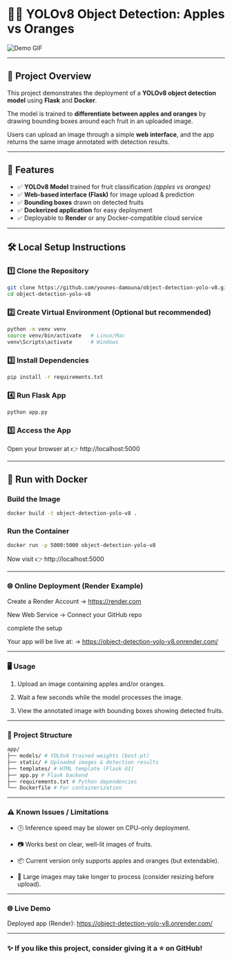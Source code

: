 # 🍎🍊 YOLOv8 Object Detection: Apples vs Oranges  

![Demo GIF](demo.gif) <!-- replace with your actual GIF or screenshot -->

---

## 📌 Project Overview  
This project demonstrates the deployment of a **YOLOv8 object detection model** using **Flask** and **Docker**.  

The model is trained to **differentiate between apples and oranges** by drawing bounding boxes around each fruit in an uploaded image.  

Users can upload an image through a simple **web interface**, and the app returns the same image annotated with detection results.  

---

## 🚀 Features  
- ✅ **YOLOv8 Model** trained for fruit classification *(apples vs oranges)*  
- ✅ **Web-based interface (Flask)** for image upload & prediction  
- ✅ **Bounding boxes** drawn on detected fruits  
- ✅ **Dockerized application** for easy deployment  
- ✅ Deployable to **Render** or any Docker-compatible cloud service  

---

## 🛠️ Local Setup Instructions  

### 1️⃣ Clone the Repository
```bash
git clone https://github.com/younes-damouna/object-detection-yolo-v8.git
cd object-detection-yolo-v8

```
### 2️⃣ Create Virtual Environment (Optional but recommended)
```bash
python -m venv venv
source venv/bin/activate   # Linux/Mac
venv\Scripts\activate      # Windows
```
### 3️⃣ Install Dependencies
```bash
pip install -r requirements.txt

```

### 4️⃣ Run Flask App
```bash
python app.py

```
### 5️⃣ Access the App
Open your browser at 👉 http://localhost:5000

----------------------

## 🐳 Run with Docker  

### Build the Image
```bash
docker build -t object-detection-yolo-v8 .
```
### Run the Container

```bash
docker run -p 5000:5000 object-detection-yolo-v8
```
Now visit 👉 http://localhost:5000

------

### 🌐 Online Deployment (Render Example)

Create a Render Account → https://render.com

New Web Service → Connect your GitHub repo

complete the setup

Your app will be live at: → https://object-detection-yolo-v8.onrender.com/

----

### 🖥️ Usage

1. Upload an image containing apples and/or oranges.

2. Wait a few seconds while the model processes the image.

3. View the annotated image with bounding boxes showing detected fruits.


----
### 📂 Project Structure

```bash
app/
├── models/ # YOLOv8 trained weights (best.pt)
├── static/ # Uploaded images & detection results
├── templates/ # HTML template (Flask UI)
├── app.py # Flask backend
├── requirements.txt # Python dependencies
└── Dockerfile # For containerization
```
-----
### ⚠️ Known Issues / Limitations

- 🕒 Inference speed may be slower on CPU-only deployment.

- 📷 Works best on clear, well-lit images of fruits.

- 📦 Current version only supports apples and oranges (but extendable).

- 🔧 Large images may take longer to process (consider resizing before upload).

----


### 🌐 Live Demo

Deployed app (Render): https://object-detection-yolo-v8.onrender.com/

----

### ✨ If you like this project, consider giving it a ⭐ on GitHub!